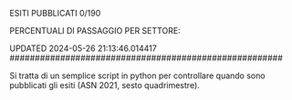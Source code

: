 ESITI PUBBLICATI 0/190 

PERCENTUALI DI PASSAGGIO PER SETTORE:

UPDATED 2024-05-26 21:13:46.014417
###################################################### 

Si tratta di un semplice script in python per controllare quando sono pubblicati gli esiti (ASN 2021, sesto quadrimestre).


